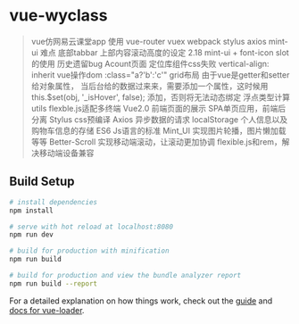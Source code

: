 # vue-wyclass

> vue仿网易云课堂app
使用  vue-router vuex webpack stylus axios mint-ui
难点 底部tabbar 上部内容滚动高度的设定
2.18
mint-ui + font-icon
slot的使用
历史遗留bug Acount页面 定位库组件css失败  vertical-align: inherit 
vue操作dom
:class="a?'b':'c'"
grid布局
由于vue是getter和setter给对象属性， 当后台给的数据过来来，需要添加一个属性，这时候用this.$set(obj, '_isHover', false); 添加，否则将无法动态绑定
浮点类型计算 utils
flexble.js适配多终端
Vue2.0 前端页面的展示
SPA单页应用，前端后分离
Stylus css预编译
Axios 异步数据的请求
localStorage 个人信息以及购物车信息的存储
ES6 Js语言的标准
Mint_UI 实现图片轮播，图片懒加载等等
Better-Scroll 实现移动端滚动，让滚动更加协调
flexible.js和rem，解决移动端设备兼容
## Build Setup

``` bash
# install dependencies
npm install

# serve with hot reload at localhost:8080
npm run dev

# build for production with minification
npm run build

# build for production and view the bundle analyzer report
npm run build --report
```

For a detailed explanation on how things work, check out the [guide](http://vuejs-templates.github.io/webpack/) and [docs for vue-loader](http://vuejs.github.io/vue-loader).
